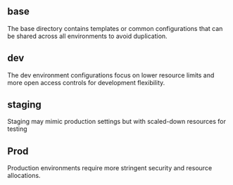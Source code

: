 ## base

The base directory contains templates or common configurations that can be shared across all environments to avoid duplication.

## dev

The dev environment configurations focus on lower resource limits and more open access controls for development flexibility.

## staging

Staging may mimic production settings but with scaled-down resources for testing

## Prod

Production environments require more stringent security and resource allocations.
